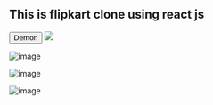 <h2>This is flipkart clone using react js </h2>
<a href="https://flipkart-clone-one.vercel.app/"><button>Demon</button></a>
<img src="https://user-images.githubusercontent.com/90319891/138674795-2dbba793-a1dc-4411-923d-258389250fea.png">

![image](https://user-images.githubusercontent.com/90319891/138674847-387a09bc-1c5c-4273-902f-ac2b889f4fbf.png)

![image](https://user-images.githubusercontent.com/90319891/138674888-ae36bbb7-ce94-4aa1-8eb2-b3b8f91915aa.png)

![image](https://user-images.githubusercontent.com/90319891/138674924-f1230228-6a77-45a0-bcde-534abe4b8f04.png)
